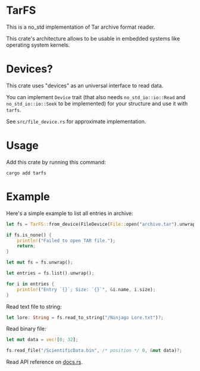 # TarFS

This is a no_std implementation of Tar archive format reader.

This crate's architecture allows to be usable in embedded systems like operating system kernels.

# Devices?

This crate uses "devices" as an universal interface to read data.

You can implement `Device` trait (that also needs `no_std_io::io::Read` and `no_std_io::io::Seek` to be implemented) for your structure and use it with `tarfs`.

See `src/file_device.rs` for approximate implementation.

# Usage

Add this crate by running this command:

```
cargo add tarfs
```

# Example

Here's a simple example to list all entries in archive:

```rust
let fs = TarFS::from_device(FileDevice(File::open("archive.tar").unwrap()));

if fs.is_none() {
    println!("Failed to open TAR file.");
    return;
}

let mut fs = fs.unwrap();

let entries = fs.list().unwrap();

for i in entries {
    println!("Entry `{}`; Size: `{}`", &i.name, i.size);
}
```

Read text file to string:
```rust
let lore: String = fs.read_to_string("/Ninjago Lore.txt")?;
```

Read binary file:
```rust
let mut data = vec![0; 32];

fs.read_file("/ScientificData.bin", /* position */ 0, &mut data)?;
```

Read API reference on [docs.rs](https://docs.rs/tarfs/latest/tarfs/).
